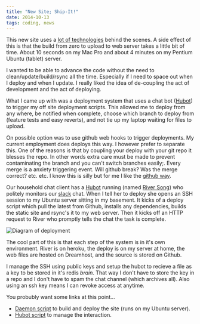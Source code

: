 ```yaml
---
title: "New Site; Ship-It!"
date: 2014-10-13
tags: coding, news
---
```

This new site uses a [lot of technologies](/about) behind the scenes. A side
effect of this is that the build from zero to upload to web server takes a
little bit of time. About 10 seconds on my Mac Pro and about 4 minutes on my
Pentium Ubuntu (tablet) server.

I wanted to be able to advance the code without the need to
clean/update/build/rsync all the time. Especially if I need to space out when I
deploy and when I update. I really liked the idea of de-coupling the act of
development and the act of deploying.

What I came up with was a deployment system that uses a chat bot ([Hubot][]) to
trigger my off site deployment scripts. This allowed me to deploy from any
where, be notified when complete, choose which branch to deploy from (feature
tests and easy reverts), and not tie up my laptop waiting for files to upload.

<!-- more -->

On possible option was to use github web hooks to trigger deployments. My
current employment does deploys this way. I however prefer to separate this. One
of the reasons is that by coupling your deploy with your git repo it blesses the
repo. In other words extra care must be made to prevent contaminating the
branch and you can't switch branches easily;. Every merge is a anxiety
triggering event. Will github break? Was the merge correct? etc. etc. I know
this is silly but for me I like the [github way][1].

Our household chat client has a [Hubot][] running (named [River Song][2]) who
politely monitors our [slack][] chat. When I tell her to deploy she opens an SSH
session to my Ubuntu server sitting in my basement. It kicks of a deploy script
which pull the latest from Github, installs any dependencies, builds the static
site and rsync's it to my web server. Then it kicks off an HTTP request to River
who promptly tells the chat the task is complete.

![Diagram of deployment](/images/posts/river-deploy.png)

The cool part of this is that each step of the system is in it's own
environment. River is on heroku, the deploy is on my server at home, the web
files are hosted on Dreamhost, and the source is stored on Github.

I manage the SSH using public keys and setup the hubot to recieve a file as a
key to be stored in it's redis *brain*. That way I don't have to store the key
in a repo and I don't have to spam the chat channel (which archives all). Also
using an ssh key means I can revoke access at anytime.

You probubly want some links at this point...

* [Daemon script][3] to build and deploy the site (runs on my Ubuntu server).
* [Hubot script][4] to manage the interaction.

[1]: https://github.com/blog/1241-deploying-at-github
[2]: http://en.wikipedia.org/wiki/River_Song_(Doctor_Who)
[3]: https://github.com/sukima/dev-tritarget-org/blob/master/deploy.sh
[4]: https://github.com/sukima/river-song/blob/master/scripts/tritarget.coffee
[Hubot]: https://hubot.github.com/
[slack]: https://slack.com/
